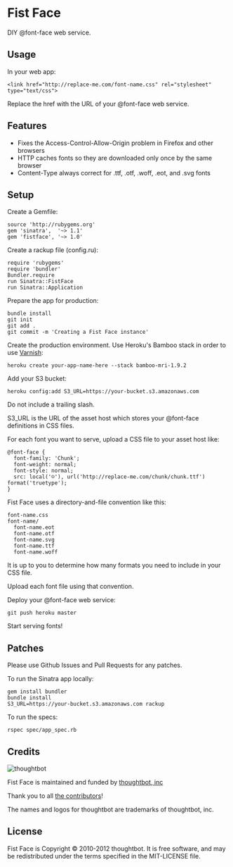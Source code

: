 Fist Face
=========

DIY @font-face web service.

Usage
-----

In your web app:

    <link href="http://replace-me.com/font-name.css" rel="stylesheet" type="text/css">

Replace the href with the URL of your @font-face web service.

Features
--------

* Fixes the Access-Control-Allow-Origin problem in Firefox and other browsers
* HTTP caches fonts so they are downloaded only once by the same browser
* Content-Type always correct for .ttf, .otf, .woff, .eot, and .svg fonts

Setup
-----

Create a Gemfile:

    source 'http://rubygems.org'
    gem 'sinatra',  '~> 1.1'
    gem 'fistface', '~> 1.0'

Create a rackup file (config.ru):

    require 'rubygems'
    require 'bundler'
    Bundler.require
    run Sinatra::FistFace
    run Sinatra::Application

Prepare the app for production:

    bundle install
    git init
    git add .
    git commit -m 'Creating a Fist Face instance'

Create the production environment. Use Heroku's Bamboo stack in order to use
[Varnish](https://devcenter.heroku.com/articles/http-caching):

    heroku create your-app-name-here --stack bamboo-mri-1.9.2

Add your S3 bucket:

    heroku config:add S3_URL=https://your-bucket.s3.amazonaws.com

Do not include a trailing slash.

S3_URL is the URL of the asset host which stores your @font-face definitions in CSS files.

For each font you want to serve, upload a CSS file to your asset host like:

    @font-face {
      font-family: 'Chunk';
      font-weight: normal;
      font-style: normal;
      src: local('☺'), url('http://replace-me.com/chunk/chunk.ttf') format('truetype');
    }

Fist Face uses a directory-and-file convention like this:

    font-name.css
    font-name/
      font-name.eot
      font-name.otf
      font-name.svg
      font-name.ttf
      font-name.woff

It is up to you to determine how many formats you need to include in your CSS file.

Upload each font file using that convention.

Deploy your @font-face web service:

    git push heroku master

Start serving fonts!

Patches
-------

Please use Github Issues and Pull Requests for any patches.

To run the Sinatra app locally:

    gem install bundler
    bundle install
    S3_URL=https://your-bucket.s3.amazonaws.com rackup

To run the specs:

    rspec spec/app_spec.rb

Credits
-------

![thoughtbot](http://thoughtbot.com/images/tm/logo.png)

Fist Face is maintained and funded by [thoughtbot, inc](http://thoughtbot.com/community)

Thank you to all [the contributors](https://github.com/thoughtbot/fistface/contributors)!

The names and logos for thoughtbot are trademarks of thoughtbot, inc.

License
-------

Fist Face is Copyright © 2010-2012 thoughtbot. It is free software, and may be redistributed under the terms specified in the MIT-LICENSE file.
